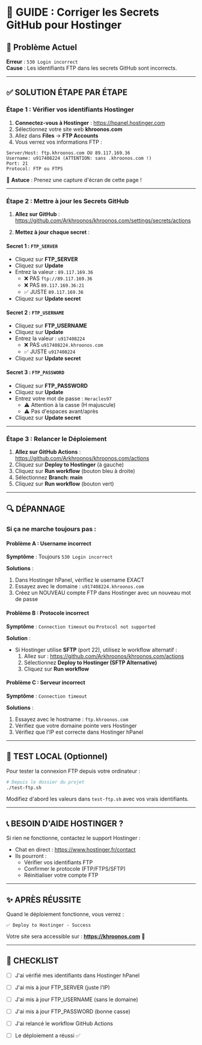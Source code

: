# 🔐 GUIDE : Corriger les Secrets GitHub pour Hostinger

## 🚨 Problème Actuel
**Erreur** : `530 Login incorrect`  
**Cause** : Les identifiants FTP dans les secrets GitHub sont incorrects.

---

## ✅ SOLUTION ÉTAPE PAR ÉTAPE

### Étape 1 : Vérifier vos identifiants Hostinger

1. **Connectez-vous à Hostinger** : https://hpanel.hostinger.com
2. Sélectionnez votre site web **khroonos.com**
3. Allez dans **Files** → **FTP Accounts**
4. Vous verrez vos informations FTP :

```
Server/Host: ftp.khroonos.com OU 89.117.169.36
Username: u917408224 (ATTENTION: sans .khroonos.com !)
Port: 21
Protocol: FTP ou FTPS
```

📸 **Astuce** : Prenez une capture d'écran de cette page !

---

### Étape 2 : Mettre à jour les Secrets GitHub

1. **Allez sur GitHub** : https://github.com/Arkhroonos/khroonos.com/settings/secrets/actions

2. **Mettez à jour chaque secret** :

#### Secret 1 : `FTP_SERVER`
- Cliquez sur **FTP_SERVER**
- Cliquez sur **Update**
- Entrez la valeur : `89.117.169.36`
  - ❌ PAS `ftp://89.117.169.36`
  - ❌ PAS `89.117.169.36:21`
  - ✅ JUSTE `89.117.169.36`
- Cliquez sur **Update secret**

#### Secret 2 : `FTP_USERNAME`
- Cliquez sur **FTP_USERNAME**
- Cliquez sur **Update**
- Entrez la valeur : `u917408224`
  - ❌ PAS `u917408224.khroonos.com`
  - ✅ JUSTE `u917408224`
- Cliquez sur **Update secret**

#### Secret 3 : `FTP_PASSWORD`
- Cliquez sur **FTP_PASSWORD**
- Cliquez sur **Update**
- Entrez votre mot de passe : `Heracles97`
  - ⚠️ Attention à la casse (H majuscule)
  - ⚠️ Pas d'espaces avant/après
- Cliquez sur **Update secret**

---

### Étape 3 : Relancer le Déploiement

1. **Allez sur GitHub Actions** : https://github.com/Arkhroonos/khroonos.com/actions
2. Cliquez sur **Deploy to Hostinger** (à gauche)
3. Cliquez sur **Run workflow** (bouton bleu à droite)
4. Sélectionnez **Branch: main**
5. Cliquez sur **Run workflow** (bouton vert)

---

## 🔍 DÉPANNAGE

### Si ça ne marche toujours pas :

#### Problème A : Username incorrect
**Symptôme** : Toujours `530 Login incorrect`

**Solutions** :
1. Dans Hostinger hPanel, vérifiez le username EXACT
2. Essayez avec le domaine : `u917408224.khroonos.com`
3. Créez un NOUVEAU compte FTP dans Hostinger avec un nouveau mot de passe

#### Problème B : Protocole incorrect
**Symptôme** : `Connection timeout` ou `Protocol not supported`

**Solution** : 
- Si Hostinger utilise **SFTP** (port 22), utilisez le workflow alternatif :
  1. Allez sur : https://github.com/Arkhroonos/khroonos.com/actions
  2. Sélectionnez **Deploy to Hostinger (SFTP Alternative)**
  3. Cliquez sur **Run workflow**

#### Problème C : Serveur incorrect
**Symptôme** : `Connection timeout`

**Solutions** :
1. Essayez avec le hostname : `ftp.khroonos.com`
2. Vérifiez que votre domaine pointe vers Hostinger
3. Vérifiez que l'IP est correcte dans Hostinger hPanel

---

## 🧪 TEST LOCAL (Optionnel)

Pour tester la connexion FTP depuis votre ordinateur :

```bash
# Depuis le dossier du projet
./test-ftp.sh
```

Modifiez d'abord les valeurs dans `test-ftp.sh` avec vos vrais identifiants.

---

## 📞 BESOIN D'AIDE HOSTINGER ?

Si rien ne fonctionne, contactez le support Hostinger :
- Chat en direct : https://www.hostinger.fr/contact
- Ils pourront :
  - Vérifier vos identifiants FTP
  - Confirmer le protocole (FTP/FTPS/SFTP)
  - Réinitialiser votre compte FTP

---

## ✨ APRÈS RÉUSSITE

Quand le déploiement fonctionne, vous verrez :
```
✅ Deploy to Hostinger - Success
```

Votre site sera accessible sur : **https://khroonos.com** 🎉

---

## 📝 CHECKLIST

- [ ] J'ai vérifié mes identifiants dans Hostinger hPanel
- [ ] J'ai mis à jour FTP_SERVER (juste l'IP)
- [ ] J'ai mis à jour FTP_USERNAME (sans le domaine)
- [ ] J'ai mis à jour FTP_PASSWORD (bonne casse)
- [ ] J'ai relancé le workflow GitHub Actions
- [ ] Le déploiement a réussi ✅

